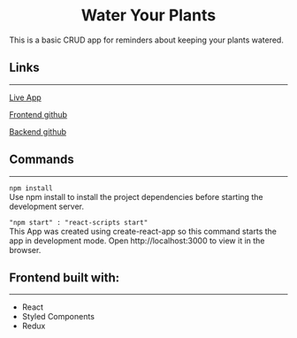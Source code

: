 <h1 align="center">Water Your Plants</h1>

This is a basic CRUD app for reminders about keeping your plants watered.



## Links 
---

[Live App](https://water-your-plants.netlify.app/)

[Frontend github](https://github.com/bw-water-my-plants-8/frontend)

[Backend github](https://github.com/bw-water-my-plants-8/backend)


## Commands
---

`npm install` 
    <br>Use npm install to install the project dependencies before starting the development server.

`"npm start" : "react-scripts start"`
    <br>This App was created using create-react-app so this command starts the app in development mode. Open http://localhost:3000 to view it in the browser.

## Frontend built with: 
---
* React
* Styled Components
* Redux
